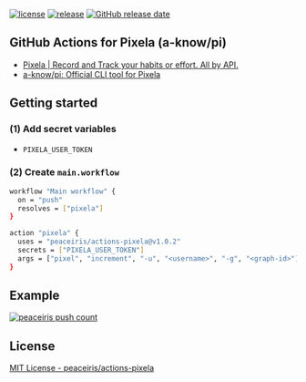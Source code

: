 [![license](https://img.shields.io/github/license/peaceiris/actions-pixela.svg)](https://github.com/peaceiris/actions-pixela/blob/master/LICENSE)
[![release](https://img.shields.io/github/release/peaceiris/actions-pixela.svg)](https://github.com/peaceiris/actions-pixela/releases/latest)
[![GitHub release date](https://img.shields.io/github/release-date/peaceiris/actions-pixela.svg)](https://github.com/peaceiris/actions-pixela/releases)



## GitHub Actions for Pixela (a-know/pi)

- [Pixela | Record and Track your habits or effort. All by API.](https://pixe.la/)
- [a-know/pi: Official CLI tool for Pixela](https://github.com/a-know/pi)



## Getting started

### (1) Add secret variables

- `PIXELA_USER_TOKEN`

### (2) Create `main.workflow`

```sh
workflow "Main workflow" {
  on = "push"
  resolves = ["pixela"]
}

action "pixela" {
  uses = "peaceiris/actions-pixela@v1.0.2"
  secrets = ["PIXELA_USER_TOKEN"]
  args = ["pixel", "increment", "-u", "<username>", "-g", "<graph-id>"]
}
```



## Example

[![peaceiris push count](https://pixe.la/v1/users/peaceiris/graphs/reveltb-push)](https://pixe.la/v1/users/peaceiris/graphs/reveltb-push.html)



## License

[MIT License - peaceiris/actions-pixela]

[MIT License - peaceiris/actions-pixela]: https://github.com/peaceiris/actions-pixela/blob/master/LICENSE
